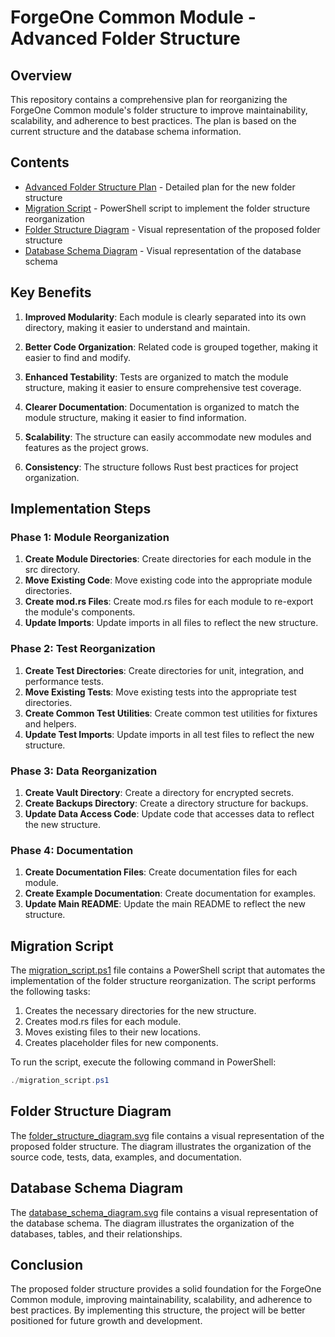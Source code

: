 # ForgeOne Common Module - Advanced Folder Structure

## Overview

This repository contains a comprehensive plan for reorganizing the ForgeOne Common module's folder structure to improve maintainability, scalability, and adherence to best practices. The plan is based on the current structure and the database schema information.

## Contents

- [Advanced Folder Structure Plan](advanced_folder_structure_plan.md) - Detailed plan for the new folder structure
- [Migration Script](migration_script.ps1) - PowerShell script to implement the folder structure reorganization
- [Folder Structure Diagram](folder_structure_diagram.svg) - Visual representation of the proposed folder structure
- [Database Schema Diagram](database_schema_diagram.svg) - Visual representation of the database schema

## Key Benefits

1. **Improved Modularity**: Each module is clearly separated into its own directory, making it easier to understand and maintain.

2. **Better Code Organization**: Related code is grouped together, making it easier to find and modify.

3. **Enhanced Testability**: Tests are organized to match the module structure, making it easier to ensure comprehensive test coverage.

4. **Clearer Documentation**: Documentation is organized to match the module structure, making it easier to find information.

5. **Scalability**: The structure can easily accommodate new modules and features as the project grows.

6. **Consistency**: The structure follows Rust best practices for project organization.

## Implementation Steps

### Phase 1: Module Reorganization

1. **Create Module Directories**: Create directories for each module in the src directory.
2. **Move Existing Code**: Move existing code into the appropriate module directories.
3. **Create mod.rs Files**: Create mod.rs files for each module to re-export the module's components.
4. **Update Imports**: Update imports in all files to reflect the new structure.

### Phase 2: Test Reorganization

1. **Create Test Directories**: Create directories for unit, integration, and performance tests.
2. **Move Existing Tests**: Move existing tests into the appropriate test directories.
3. **Create Common Test Utilities**: Create common test utilities for fixtures and helpers.
4. **Update Test Imports**: Update imports in all test files to reflect the new structure.

### Phase 3: Data Reorganization

1. **Create Vault Directory**: Create a directory for encrypted secrets.
2. **Create Backups Directory**: Create a directory structure for backups.
3. **Update Data Access Code**: Update code that accesses data to reflect the new structure.

### Phase 4: Documentation

1. **Create Documentation Files**: Create documentation files for each module.
2. **Create Example Documentation**: Create documentation for examples.
3. **Update Main README**: Update the main README to reflect the new structure.

## Migration Script

The [migration_script.ps1](migration_script.ps1) file contains a PowerShell script that automates the implementation of the folder structure reorganization. The script performs the following tasks:

1. Creates the necessary directories for the new structure.
2. Creates mod.rs files for each module.
3. Moves existing files to their new locations.
4. Creates placeholder files for new components.

To run the script, execute the following command in PowerShell:

```powershell
./migration_script.ps1
```

## Folder Structure Diagram

The [folder_structure_diagram.svg](folder_structure_diagram.svg) file contains a visual representation of the proposed folder structure. The diagram illustrates the organization of the source code, tests, data, examples, and documentation.

## Database Schema Diagram

The [database_schema_diagram.svg](database_schema_diagram.svg) file contains a visual representation of the database schema. The diagram illustrates the organization of the databases, tables, and their relationships.

## Conclusion

The proposed folder structure provides a solid foundation for the ForgeOne Common module, improving maintainability, scalability, and adherence to best practices. By implementing this structure, the project will be better positioned for future growth and development.